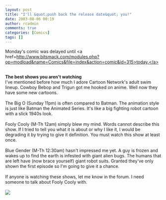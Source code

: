 ```yaml
---
layout: post
title: "I'll &quot;push back the release date&quot; you!"
date: 2003-08-06 00:19
author: rcadmin
comments: true
categories: [Comics]
tags: []
---
```

Monday's comic was delayed until <a href=http://www.bitsmack.com/modules.php?op=modload&name=Comics&file=index&action=comic&id=315>today.</a>
<br />

<br />
<b>The best shows you aren't watching</b>
<br />
I've mentioned before how much I adore Cartoon Network's adult swim lineup. Cowboy Bebop and Trigun got me hooked on anime. Well now they have some new cartoons. 
<br />

<br />
The Big O (Sunday 11pm) is often compared to Batman. The animation style is just like Batman the Animated Series. It's like a big fighting robot cartoon with a slick 1940s look. 
<br />

<br />
Fooly Cooly (M-Th 12am) simply blew my mind. Words cannot describe this show. If I tried to tell you what it is about or why I like it, I would be degrading it by trying to give it definition. You must watch this show at least once.
<br />

<br />
Blue Gender (M-Th 12:30am) hasn't impressed me yet. A guy is frozen and wakes up to find the earth is infested with giant alien bugs. The humans that are left have (now brace yourself) giant robot suits. Granted they've only shown the first episode so I'm going to give it a chance.
<br />

<br />
If anyone is watching these shows, let me know in the forum. I need someone to talk about Fooly Cooly with.<Br><br><!--more--><img src='http://dl.bitsmack.com/comics/20030806.gif'   />
